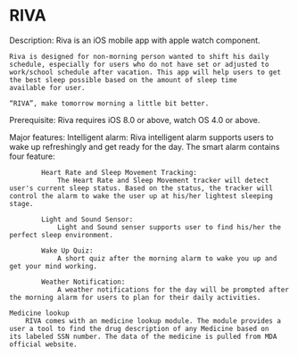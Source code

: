 # RIVA
Description:
    Riva is an iOS mobile app with apple watch component.
    
    Riva is designed for non-morning person wanted to shift his daily schedule, especially for users who do not have set or adjusted to       work/school schedule after vacation. This app will help users to get the best sleep possible based on the amount of sleep time             available for user.
    
    “RIVA”, make tomorrow morning a little bit better.
  
Prerequisite:
    Riva requires iOS 8.0 or above, watch OS 4.0 or above.

Major features: 
    Intelligent alarm:
        Riva intelligent alarm supports users to wake up refreshingly and get ready for the day. 
        The smart alarm contains four feature:           
        
            Heart Rate and Sleep Movement Tracking:
                The Heart Rate and Sleep Movement tracker will detect user's current sleep status. Based on the status, the tracker will                   control the alarm to wake the user up at his/her lightest sleeping stage.
            
            Light and Sound Sensor:
                Light and Sound senser supports user to find his/her the perfect sleep environment.
            
            Wake Up Quiz:
                A short quiz after the morning alarm to wake you up and get your mind working.
            
            Weather Notification:
                A weather notifications for the day will be prompted after the morning alarm for users to plan for their daily activities. 
        
    Medicine lookup
        RIVA comes with an medicine lookup module. The module provides a user a tool to find the drug description of any Medicine based on         its labeled SSN number. The data of the medicine is pulled from MDA official website.
